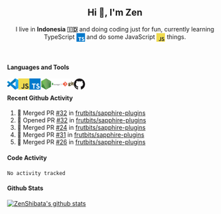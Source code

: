 <h2 align="center"> Hi 👋, I'm Zen</h2>
<p align="center">I live in <b>Indonesia 🇮🇩</b> and doing coding just for fun, currently learning TypeScript <img align="center" alt="Typescript" width="20px" src="https://raw.githubusercontent.com/github/explore/78df643247d429f6cc873026c0622819ad797942/topics/typescript/typescript.png" /> and do some JavaScript <img align="center" alt="JavaScript" width="20px" src="https://raw.githubusercontent.com/github/explore/80688e429a7d4ef2fca1e82350fe8e3517d3494d/topics/javascript/javascript.png" /> things.</p>

<br />

#### Languages and Tools

<img align="left" alt="Visual Studio Code" width="26px" src="https://raw.githubusercontent.com/github/explore/80688e429a7d4ef2fca1e82350fe8e3517d3494d/topics/visual-studio-code/visual-studio-code.png" />
<img align="left" alt="JavaScript" width="26px" src="https://raw.githubusercontent.com/github/explore/80688e429a7d4ef2fca1e82350fe8e3517d3494d/topics/javascript/javascript.png" />
<img align="left" alt="Typescript" width="26px" src="https://raw.githubusercontent.com/github/explore/78df643247d429f6cc873026c0622819ad797942/topics/typescript/typescript.png" /><img align="left" alt="Node.js" width="26px" src="https://raw.githubusercontent.com/github/explore/80688e429a7d4ef2fca1e82350fe8e3517d3494d/topics/nodejs/nodejs.png" />
<img align="left" alt="MongoDB" width="26px" src="https://raw.githubusercontent.com/github/explore/80688e429a7d4ef2fca1e82350fe8e3517d3494d/topics/mongodb/mongodb.png" />
<img align="left" alt="Git" width="26px" src="https://raw.githubusercontent.com/github/explore/80688e429a7d4ef2fca1e82350fe8e3517d3494d/topics/git/git.png" />
<img align="left" alt="GitHub" width="26px" src="https://raw.githubusercontent.com/github/explore/78df643247d429f6cc873026c0622819ad797942/topics/github/github.png" />


<br/>

#### Recent Github Activity

<!--START_SECTION:activity-->
1. 🎉 Merged PR [#32](https://github.com/frutbits/sapphire-plugins/pull/32) in [frutbits/sapphire-plugins](https://github.com/frutbits/sapphire-plugins)
2. 💪 Opened PR [#32](https://github.com/frutbits/sapphire-plugins/pull/32) in [frutbits/sapphire-plugins](https://github.com/frutbits/sapphire-plugins)
3. 🎉 Merged PR [#24](https://github.com/frutbits/sapphire-plugins/pull/24) in [frutbits/sapphire-plugins](https://github.com/frutbits/sapphire-plugins)
4. 🎉 Merged PR [#31](https://github.com/frutbits/sapphire-plugins/pull/31) in [frutbits/sapphire-plugins](https://github.com/frutbits/sapphire-plugins)
5. 🎉 Merged PR [#26](https://github.com/frutbits/sapphire-plugins/pull/26) in [frutbits/sapphire-plugins](https://github.com/frutbits/sapphire-plugins)
<!--END_SECTION:activity-->


#### Code Activity

<!--START_SECTION:waka-->

```text
No activity tracked
```

<!--END_SECTION:waka-->

#### Github Stats

[![ZenShibata's github stats](https://github-readme-stats.vercel.app/api?username=ZenShibata&show_icons=true&count_private=true&include_all_commits=true&hide_title=true)](https://github.com/anuraghazra/github-readme-stats)
